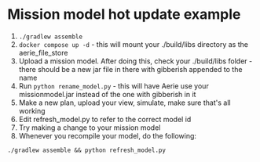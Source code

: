 # Mission model hot update example

1. `./gradlew assemble`
2. `docker compose up -d` - this will mount your ./build/libs directory as the aerie_file_store
3. Upload a mission model. After doing this, check your ./build/libs folder - there should be a new jar file in there with gibberish appended to the name
4. Run `python rename_model.py` - this will have Aerie use your missionmodel.jar instead of the one with gibberish in it
5. Make a new plan, upload your view, simulate, make sure that's all working
6. Edit refresh_model.py to refer to the correct model id
7. Try making a change to your mission model
8. Whenever you recompile your model, do the following:
```
./gradlew assemble && python refresh_model.py
```
